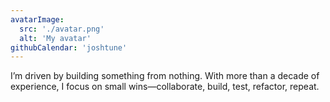 ```yaml
---
avatarImage:
  src: './avatar.png'
  alt: 'My avatar'
githubCalendar: 'joshtune'
---
```


I’m driven by building something from nothing. With more than a decade of experience, I focus on small wins—collaborate, build, test, refactor, repeat.
